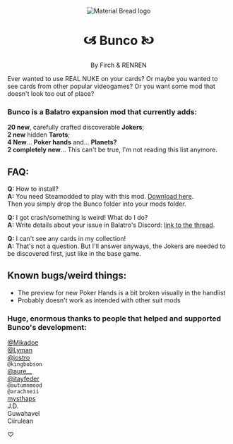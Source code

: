 <p align="center"><img src="https://github.com/Firch/Bunco/assets/47253246/11b7ff6c-a657-4246-b6d7-30a02bf3fc63" alt="Material Bread logo"></p>

<h1 align="center">🙦 Bunco 🙤</h1>

<p align="center">By Firch & RENREN<p />

Ever wanted to use REAL NUKE on your cards? Or maybe you wanted to see cards from other popular videogames? Or you want some mod that doesn't look too out of place?

### Bunco is a **Balatro** expansion mod that currently adds:
**20 new**, carefully crafted discoverable **Jokers**;\
**2 new** hidden **Tarots**;\
**4 New**... **Poker hands** and... **Planets?**\
**2 completely new**... This can't be true, I'm not reading this list anymore.

## FAQ:
**Q:** How to install?\
**A:** You need Steamodded to play with this mod. [Download here](https://github.com/Steamopollys/Steamodded/releases).\
Then you simply drop the Bunco folder into your mods folder.

**Q:** I got crash/something is weird! What do I do?\
**A:** Write details about your issue in Balatro's Discord: [link to the thread](https://discord.com/channels/1116389027176787968/1220084296346501201/1220084296346501201).

**Q:** I can't see any cards in my collection!\
**A:** That's not a question. But I'll answer anyways, the Jokers are needed to be discovered first, just like in the base game.

## Known bugs/weird things:
- The preview for new Poker Hands is a bit broken visually in the handlist
- Probably doesn't work as intended with other suit mods

### Huge, enormous thanks to people that helped and supported Bunco's development:
[@Mikadoe](https://github.com/MikaSchoenmakers)\
[@Lyman](https://github.com/spikeof2010)\
[@jostro](https://github.com/JopStro)\
`@kingbobson`\
[@aure__](https://github.com/Aurelius7309)\
[@itayfeder](https://github.com/itayfeder)\
`@autumnmood`\
`@arachneii`\
[mysthaps](https://github.com/Mysthaps)\
J.D.\
Guwahavel\
Ciirulean

♡
